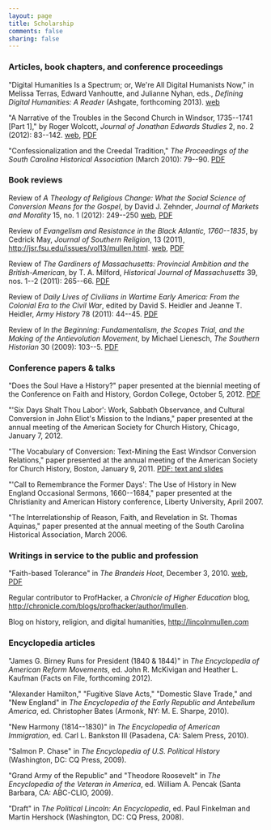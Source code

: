 ```yaml
---
layout: page
title: Scholarship
comments: false
sharing: false
---
```


### Articles, book chapters, and conference proceedings

"Digital Humanities Is a Spectrum; or, We're All Digital Humanists Now," 
in Melissa Terras, Edward Vanhoutte, and Julianne Nyhan, eds., *Defining 
Digital Humanities: A Reader* (Ashgate, forthcoming 2013).
[web]({{root_url}}/blog/digital-humanities-is-a-spectrum/)

"A Narrative of the Troubles in the Second Church in
Windsor, 1735--1741 [Part 1]," by Roger Wolcott, *Journal of Jonathan
Edwards Studies* 2, no. 2 (2012): 83--142.
[web](http://jestudies.yale.edu/index.php/journal/issue/view/19/showToc),
[PDF]({{root_url}}/docs/mullen.wolcott-narrative.pdf)

"Confessionalization and the Creedal Tradition," *The Proceedings of the
South Carolina Historical Association* (March 2010): 79--90.
[PDF]({{root_url}}/docs/confessionalization.pdf)

### Book reviews

Review of *A Theology of Religious Change: What the Social Science of
Conversion Means for the Gospel*, by David J. Zehnder, *Journal of
Markets and Morality* 15, no. 1 (2012): 249--250
[web]({{root_url}}/blog/theology-of-religious-change/),
[PDF]({{root_url}}/docs/reviewzehnder.pdf)

Review of *Evangelism and Resistance in the Black Atlantic, 1760--1835*,
by Cedrick May, *Journal of Southern Religion*, 13 (2011),
<http://jsr.fsu.edu/issues/vol13/mullen.html>.
[web](http://jsr.fsu.edu/issues/vol13/mullen.html),
[PDF]({{root_url}}docs/reviewmay.pdf)

Review of *The Gardiners of Massachusetts: Provincial Ambition and the
British-American*, by T. A. Milford, *Historical Journal of
Massachusetts* 39, nos. 1--2 (2011): 265--66.
[PDF]({{root_url}}/docs/reviewgardiners.pdf)

Review of *Daily Lives of Civilians in Wartime Early America: From the
Colonial Era to the Civil War*, edited by David S. Heidler and Jeanne T.
Heidler, *Army History* 78 (2011): 44--45.
[PDF]({{root_url}}docs/reviewdailylives.pdf)

Review of *In the Beginning: Fundamentalism, the Scopes Trial, and the
Making of the Antievolution Movement*, by Michael Lienesch, *The
Southern Historian* 30 (2009): 103--5.
[PDF]({{root_url}}/docs/reviewinthebeginning.pdf)

### Conference papers & talks

"Does the Soul Have a History?" paper presented at the biennial meeting 
of the Conference on Faith and History, Gordon College, October 5, 2012.
[PDF]({{root_url}}/docs/mullen.does-the-soul-have-a-history.pdf)

"'Six Days Shalt Thou Labor': Work, Sabbath Observance, and Cultural 
Conversion in John Eliot's Mission to the Indians," paper presented at 
the annual meeting of the American Society for Church History, Chicago, 
January 7, 2012.

<!--
Conference participant, THATCamp [The Humanities and Technology Camp]
AHA 2012, American Historical Association, January 5, 2012.\
-->

<!--
Conference organizer and participant, THATCamp [The Humanities and
Technology Camp] New England 2011, Brandeis University, October 21--22,
2011.
-->

"The Vocabulary of Conversion: Text-Mining the East Windsor Conversion
Relations," paper presented at the annual meeting of the American
Society for Church History, Boston, January 9, 2011.
[PDF: text and slides]({{root_url}}/docs/Mullen.Vocabulary-of-Conversion.pdf)

<!--
Conference organizer and participant, THATCamp [The Humanities and
Technology Camp] New England 2010, Wentworth Institute of Technology,
November 13--14, 2010.
-->

<!--
Conference participant, THATCamp [The Humanities and Technology Camp]
2010, George Mason University, May 22--23, 2010.
-->

"'Call to Remembrance the Former Days': The Use of History in New
England Occasional Sermons, 1660--1684," paper presented at the
Christianity and American History conference, Liberty University, April
2007.

"The Interrelationship of Reason, Faith, and Revelation in St. Thomas
Aquinas," paper presented at the annual meeting of the South Carolina
Historical Association, March 2006.

### Writings in service to the public and profession

"Faith-based Tolerance" in *The Brandeis Hoot*, December 3, 2010.
[web](http://thebrandeishoot.com/articles/9255),
[PDF]({{root_url}}/docs/faithbasedtolerance.pdf)

Regular contributor to ProfHacker, a *Chronicle of Higher Education*
blog, <http://chronicle.com/blogs/profhacker/author/lmullen>.

Blog on history, religion, and digital humanities,
<http://lincolnmullen.com>

### Encyclopedia articles

"James G. Birney Runs for President (1840 & 1844)" in *The Encyclopedia
of American Reform Movements*, ed. John R. McKivigan and Heather L.
Kaufman (Facts on File, forthcoming 2012).

"Alexander Hamilton," "Fugitive Slave Acts," "Domestic Slave Trade," and
"New England" in *The Encyclopedia of the Early Republic and Antebellum
America*, ed. Christopher Bates (Armonk, NY: M. E. Sharpe, 2010).

"New Harmony (1814--1830)" in *The Encyclopedia of American
Immigration*, ed. Carl L. Bankston III (Pasadena, CA: Salem Press,
2010).

"Salmon P. Chase" in *The Encyclopedia of U.S. Political History*
(Washington, DC: CQ Press, 2009).

"Grand Army of the Republic" and "Theodore Roosevelt" in *The
Encyclopedia of the Veteran in America*, ed. William A. Pencak (Santa
Barbara, CA: ABC-CLIO, 2009).

"Draft" in *The Political Lincoln: An Encyclopedia*, ed. Paul Finkelman
and Martin Hershock (Washington, DC: CQ Press, 2008).
